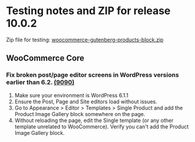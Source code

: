 # Testing notes and ZIP for release 10.0.2

Zip file for testing: [woocommerce-gutenberg-products-block.zip](https://github.com/woocommerce/woocommerce-blocks/files/11269797/woocommerce-gutenberg-products-block.zip)

## WooCommerce Core

### Fix broken post/page editor screens in WordPress versions earlier than 6.2. [(9090)](https://github.com/woocommerce/woocommerce-blocks/pull/9090)

1. Make sure your environment is WordPress 6.1.1
2. Ensure the Post, Page and Site editors load without issues.
3. Go to Appearance > Editor > Templates > Single Product and add the Product Image Gallery block somewhere on the page.
4. Without reloading the page, edit the Single template (or any other template unrelated to WooCommerce). Verify you can't add the Product Image Gallery block.
